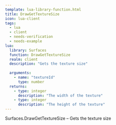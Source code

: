 ```yaml
---
template: lua-library-function.html
title: DrawGetTextureSize
icon: lua-client
tags:
  - lua
  - client
  - needs-verification
  - needs-example
lua:
  library: Surfaces
  function: DrawGetTextureSize
  realm: client
  description: "Gets the texture size"
  
  arguments:
    - name: "textureId"
      type: number
  returns:
    - type: integer
      description: "The width of the texture"
    - type: integer
      description: "The height of the texture"
---
```


<div class="lua__search__keywords">
Surfaces.DrawGetTextureSize &#x2013; Gets the texture size
</div>
